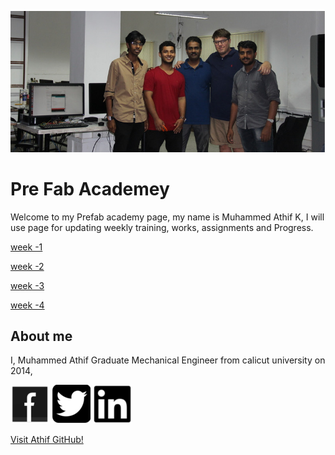 
![![](img/fablogo.jpg)](img/week3_end.jpg)
# Pre Fab Academey





Welcome to my Prefab academy page, my name is Muhammed Athif K, I will use page for updating weekly training, works, assignments and Progress.



[week -1](week.html)

[week -2](week.html)

[week -3](week.html)

[week -4](week.html)





## About me

I, Muhammed Athif  Graduate Mechanical Engineer from calicut university on 2014,
 
 [![Facebook](img/fb.png)](https://www.facebook.com/athifmkd) [![Twitter](img/twitter.png)](https://twitter.com/m_aathif) [![linkedin](img/linkedin.png)](https://in.linkedin.com/in/muhammed-athif-kurukkoli-0b261468)



[Visit Athif GitHub!](https://www.mathif.github.io
)

